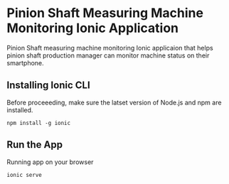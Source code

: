 # Pinion Shaft Measuring Machine Monitoring Ionic Application
Pinion Shaft measuring machine monitoring Ionic applicaion that helps pinion shaft production manager can monitor machine status on their smartphone.
## Installing Ionic CLI
Before proceeeding, make sure the latset version of Node.js and npm are installed.
```
npm install -g ionic
```
## Run the App
Running app on your browser
```
ionic serve
```
